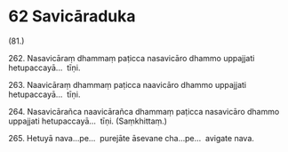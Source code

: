 # 62 Savicāraduka

(81.)

262\. Nasavicāraṃ dhammaṃ paṭicca nasavicāro dhammo uppajjati hetupaccayā…  tīṇi.

263\. Naavicāraṃ dhammaṃ paṭicca naavicāro dhammo uppajjati hetupaccayā…  tīṇi.

264\. Nasavicārañca naavicārañca dhammaṃ paṭicca nasavicāro dhammo uppajjati hetupaccayā…  tīṇi. (Saṃkhittaṃ.)

265\. Hetuyā nava…pe…  purejāte āsevane cha…pe…  avigate nava.
